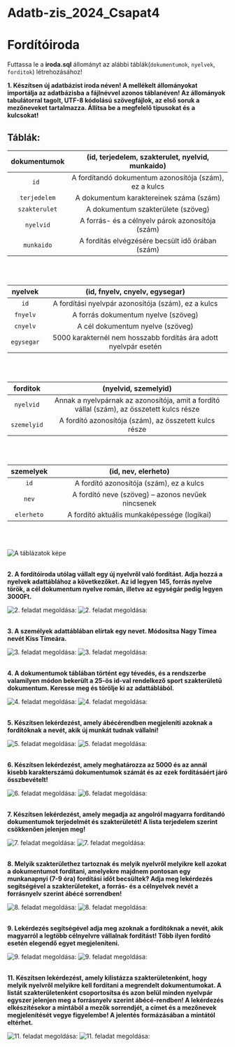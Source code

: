 # Adatb-zis_2024_Csapat4

# Fordítóiroda

Futtassa le a **iroda.sql** állományt az alábbi táblák(`dokumentumok`, `nyelvek`, `forditok`) létrehozásához!

**1. Készítsen új adatbázist iroda néven! A mellékelt állományokat importálja az adatbázisba**
**a fájlnévvel azonos táblanéven! Az állományok tabulátorral tagolt, UTF-8 kódolású**
**szövegfájlok, az első soruk a mezőneveket tartalmazza. Állítsa be a megfelelő típusokat és**
**a kulcsokat!**

## Táblák:

|**dokumentumok**| (id, terjedelem, szakterulet, nyelvid, munkaido)      |
|:--------------:|:--------:                                             |
|`id `           | A fordítandó dokumentum azonosítója (szám), ez a kulcs|
|`terjedelem`    | A dokumentum karaktereinek száma (szám)               |
|`szakterulet`   |  A dokumentum szakterülete (szöveg)                   |
|`nyelvid`       | A forrás- és a célnyelv párok azonosítója (szám)      |
|`munkaido`      |  A fordítás elvégzésére becsült idő órában (szám)     |
</br>
</br>

|**nyelvek**| (id, fnyelv, cnyelv, egysegar)                                 |
|:---------:|:--------:                                                      |
|`id`       | A fordítási nyelvpár azonosítója (szám), ez a kulcs            |
|`fnyelv`   | A forrás dokumentum nyelve (szöveg)                            |
|`cnyelv`   | A cél dokumentum nyelve (szöveg)                               |
|`egysegar` |5000 karakternél nem hosszabb fordítás ára adott nyelvpár esetén|
</br>
</br>

|**forditok**|(nyelvid, szemelyid)                                                                        |  
|:---------:|:--------:                                                                                  |                                
|`nyelvid`  | Annak a nyelvpárnak az azonosítója, amit a fordító vállal (szám), az összetett kulcs része |
|`szemelyid`|          A fordító azonosítója (szám), az összetett kulcs része                            |
</br>
</br>

|**szemelyek**|(id, nev, elerheto)                                |
|:------:   |:--------:                                         |
|`id`       | A fordító azonosítója (szám), ez a kulcs          |
|`nev`      | A fordító neve (szöveg) – azonos nevűek nincsenek |
|`elerheto` |  A fordító aktuális munkaképessége (logikai)      |
</br>
</br>

![A táblázatok képe](diagram.PNG)
</br>
</br>

**2. A fordítóiroda utólag vállalt egy új nyelvről való fordítást. Adja hozzá a nyelvek adattáblához a következőket. Az id legyen 145, forrás nyelve török, a cél dokumentum nyelve román, illetve az egységár pedig legyen 3000Ft.**

![2. feladat megoldása:](<képek/2.feladat(kód).PNG>)
![2. feladat megoldása:](<képek/2.feladat(tábla).PNG>)
</br>
</br>

**3. A személyek adattáblában elírtak egy nevet. Módosítsa Nagy Tímea nevét Kiss Tímeára.**

   ![3. feladat megoldása:](<képek/3.feladat(kód).PNG>)
   ![3. feladat megoldása:](<képek/3.feladat(tábla).PNG>)
   </br>
   </br>

**4. A dokumentumok táblában történt egy tévedés, és a rendszerbe valamilyen módon bekerült a 25-ös id-val rendelkező sport szakterületű dokumentum. Keresse meg és törölje ki az adattáblából.**

   ![4. feladat megoldása:](<képek/4.feladat(kód).PNG>)
   ![4. feladat megoldása:](<képek/4.feladat(tábla).PNG>)
   </br>
   </br>

**5. Készítsen lekérdezést, amely ábécérendben megjeleníti azoknak a fordítóknak a nevét, akik új munkát tudnak vállalni!**

![5. feladat megoldása:](<képek/5.feladat(kód).PNG>)
![5. feladat megoldása:](<képek/5.feladat(tábla).PNG>)
</br>
</br>

**6. Készítsen lekérdezést, amely meghatározza az 5000 és az annál kisebb karakterszámú dokumentumok számát és az ezek fordításáért járó összbevételt!**

![6. feladat megoldása:](<képek/6.feladat(kód).PNG>)
![6. feladat megoldása:](<képek/6.feladat(tábla).PNG>)
</br>
</br>

**7. Készítsen lekérdezést, amely megadja az angolról magyarra fordítandó dokumentumok terjedelmét és szakterületét! A lista terjedelem szerint csökkenően jelenjen meg!**

![7. feladat megoldása:](<képek/7.feladat(kód).PNG>)
![7. feladat megoldása:](<képek/7.feladat(tábla).PNG>)
</br>
</br>

**8. Melyik szakterülethez tartoznak és melyik nyelvről melyikre kell azokat a dokumentumot fordítani, amelyekre majdnem pontosan egy munkanapnyi (7-9 óra) fordítási időt becsültek? Adja meg lekérdezés segítségével a szakterületeket, a forrás- és a célnyelvek nevét a forrásnyelv szerint ábécé sorrendben!**

![8. feladat megoldása:](<képek/8.feladat(kód).PNG>)
![8. feladat megoldása:](<képek/8.feladat(tábla).PNG>)
</br>
</br>

**9. Lekérdezés segítségével adja meg azoknak a fordítóknak a nevét, akik magyarról a legtöbb célnyelvre vállalnak fordítást! Több ilyen fordító esetén elegendő egyet megjeleníteni.**
</br>

![9. feladat megoldása:](<képek/9.feladat(kód).PNG>)
![9. feladat megoldása:](<képek/9.feladat(tábla).PNG>)
</br>
</br>

**11. Készítsen lekérdezést, amely kilistázza szakterületenként, hogy melyik nyelvről melyikre kell fordítani a megrendelt dokumentumokat. A listát szakterületenként csoportosítsa és azon belül minden nyelvpár egyszer jelenjen meg a forrásnyelv szerint ábécé-rendben! A lekérdezés elkészítésekor a mintából a mezők sorrendjét, a címet és a mezőnevek megjelenítését vegye figyelembe! A jelentés formázásában a mintától eltérhet.**

![11. feladat megoldása:](<képek/11.feladat(kód).PNG>)
![11. feladat megoldása:](<képek/11.feladat(tábla).PNG>)
</br>
</br>